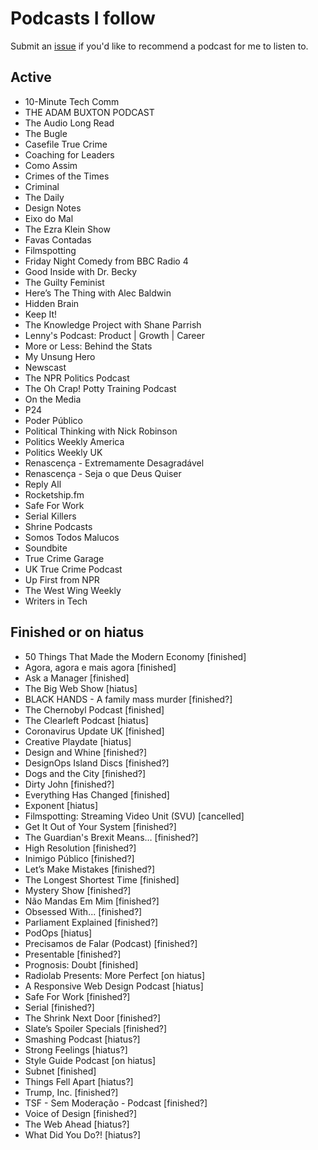 # Podcasts I follow

Submit an [issue](https://github.com/yaili/podcasts/issues/new) if you'd like to recommend a podcast for me to listen to.

## Active
- 10-Minute Tech Comm
- THE ADAM BUXTON PODCAST
- The Audio Long Read
- The Bugle
- Casefile True Crime
- Coaching for Leaders
- Como Assim
- Crimes of the Times
- Criminal
- The Daily
- Design Notes
- Eixo do Mal
- The Ezra Klein Show
- Favas Contadas
- Filmspotting
- Friday Night Comedy from BBC Radio 4
- Good Inside with Dr. Becky
- The Guilty Feminist
- Here’s The Thing with Alec Baldwin
- Hidden Brain
- Keep It!
- The Knowledge Project with Shane Parrish
- Lenny's Podcast: Product | Growth | Career
- More or Less: Behind the Stats
- My Unsung Hero
- Newscast
- The NPR Politics Podcast
- The Oh Crap! Potty Training Podcast
- On the Media
- P24
- Poder Público
- Political Thinking with Nick Robinson 
- Politics Weekly America
- Politics Weekly UK
- Renascença - Extremamente Desagradável
- Renascença - Seja o que Deus Quiser
- Reply All
- Rocketship.fm
- Safe For Work
- Serial Killers
- Shrine Podcasts
- Somos Todos Malucos
- Soundbite
- True Crime Garage
- UK True Crime Podcast
- Up First from NPR
- The West Wing Weekly
- Writers in Tech

## Finished or on hiatus
- 50 Things That Made the Modern Economy [finished]
- Agora, agora e mais agora [finished]
- Ask a Manager [finished]
- The Big Web Show [hiatus]
- BLACK HANDS - A family mass murder [finished?]
- The Chernobyl Podcast [finished]
- The Clearleft Podcast [hiatus]
- Coronavirus Update UK [finished]
- Creative Playdate [hiatus]
- Design and Whine [finished?]
- DesignOps Island Discs [finished?]
- Dogs and the City [finished?]
- Dirty John [finished?]
- Everything Has Changed [finished]
- Exponent [hiatus]
- Filmspotting: Streaming Video Unit (SVU) [cancelled]
- Get It Out of Your System [finished?]
- The Guardian's Brexit Means… [finished?]
- High Resolution [finished?]
- Inimigo Público [finished?]
- Let’s Make Mistakes [finished?]
- The Longest Shortest Time [finished]
- Mystery Show [finished?]
- Não Mandas Em Mim [finished?]
- Obsessed With... [finished?]
- Parliament Explained [finished?]
- PodOps [hiatus]
- Precisamos de Falar (Podcast) [finished?]
- Presentable [finished?]
- Prognosis: Doubt [finished]
- Radiolab Presents: More Perfect [on hiatus]
- A Responsive Web Design Podcast [hiatus]
- Safe For Work [finished?]
- Serial [finished?]
- The Shrink Next Door [finished?]
- Slate’s Spoiler Specials [finished?]
- Smashing Podcast [hiatus?]
- Strong Feelings [hiatus?]
- Style Guide Podcast [on hiatus]
- Subnet [finished]
- Things Fell Apart [hiatus?]
- Trump, Inc. [finished?]
- TSF - Sem Moderação - Podcast [finished?]
- Voice of Design [finished?]
- The Web Ahead [hiatus?]
- What Did You Do?! [hiatus?]
